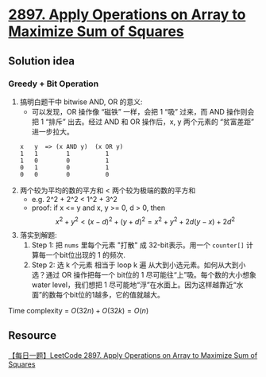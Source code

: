 # [2897. Apply Operations on Array to Maximize Sum of Squares](https://leetcode.com/problems/apply-operations-on-array-to-maximize-sum-of-squares/description/)

## Solution idea
### Greedy + Bit Operation
1. 搞明白题干中 bitwise AND, OR 的意义:
    * 可以发现，OR 操作像 “磁铁” 一样，会把 1 “吸” 过来，而 AND 操作则会把 1 “排斥” 出去。经过 AND 和 OR 操作后，x, y 两个元素的 “贫富差距” 进一步拉大。 
    ```
    x   y  => (x AND y)  (x OR y)
    1   1        1          1
    1   0        0          1
    0   1        0          1
    0   0        0          0
    ```
2. 两个较为平均的数的平方和 < 两个较为极端的数的平方和
    * e.g. 2^2 + 2^2 < 1^2 + 3^2
    * proof: if x <= y and x, y >= 0, d > 0, then $$x^2 + y^2 < (x-d)^2 + (y+d)^2 = x^2 + y^2 + 2d(y-x) + 2d^2$$
3. 落实到解题:
    1. Step 1: 把 `nums` 里每个元素 "打散" 成 32-bit表示。用一个 `counter[]` 计算每一个bit位出现的 1 的频次.
    2. Step 2: 选 k 个元素 相当于 loop k 遍 从大到小选元素。如何从大到小选？通过 OR 操作把每一个 bit位的 1 尽可能往“上”吸。每个数的大小想象water level，我们想把 1 尽可能地“浮”在水面上。因为这样越靠近“水面”的数每个bit位的1越多，它的值就越大。

Time complexity = $O(32n) + O(32k) = O(n)$
    

## Resource
[【每日一题】LeetCode 2897. Apply Operations on Array to Maximize Sum of Squares](https://www.youtube.com/watch?v=96xk1INe134&t=637s&ab_channel=HuifengGuan)